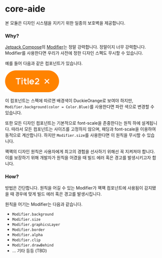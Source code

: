 # core-aide

본 모듈은 디자인 시스템을 지키기 위한 일종의 보호벽을 제공합니다.

### Why?

[Jetpack Compose](https://developer.android.com/jetpack/compose)의 [Modifier](https://developer.android.com/jetpack/compose/modifiers)는 정말 강력합니다. 정말이지 너무 강력합니다. Modifier를 사용한다면 우리가 사전에 정한 디자인 스펙도 무시할 수 있습니다.

예를 들어 다음과 같은 컴포넌트가 있습니다.

![tag](assets/tag.svg)

이 컴포넌트는 스펙에 따르면 배경색이 DuckieOrange로 보여야 하지만, `Modifier.background(color = Color.Blue)`를 사용한다면 파란 색으로 변경할 수 있습니다.

또한 모든 디자인 컴포넌트는 기본적으로 font-scale을 존중한다는 원칙 하에 설계됩니다. 따라서 모든 컴포넌트는 사이즈를 고정하지 않으며, 패딩과 font-scale을 이용하여 동적으로 계산합니다. 하지만 `Modifier.size`를 사용한다면 이 원칙을 무시할 수 있습니다.

꽥꽥의 디자인 원칙은 사용자에게 최고의 경험을 선사하기 위해선 꼭 지켜져야 합니다. 이를 보장하기 위해 개발자가 원칙을 어겼을 때 빌드 에러 혹은 경고를 발생시키고자 합니다.

### How?

방법은 간단합니다. 원칙을 어길 수 있는 Modifier가 꽥꽥 컴포넌트에 사용됨이 감지됐을 때 경우에 맞게 빌드 에러 혹은 경고를 발생시킵니다.

원칙을 어기는 Modifier는 다음과 같습니다.

- `Modifier.background`
- `Modifier.size`
- `Modifier.graphicsLayer`
- `Modifier.border`
- `Modifier.alpha`
- `Modifier.clip`
- `Modifier.drawBehind`
- ... 기타 등등 (TBD)
